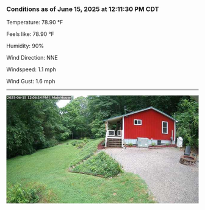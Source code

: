 ### Conditions as of June 15, 2025 at 12:11:30 PM CDT 

Temperature: 78.90 &deg;F

Feels like: 78.90 &deg;F

Humidity: 90%

Wind Direction: NNE

Windspeed: 1.1 mph

Wind Gust: 1.6 mph

---

<img src="./images/latest.jpeg"/>

